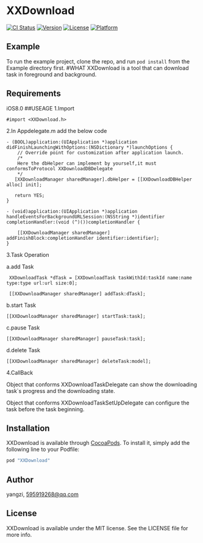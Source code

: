 # XXDownload

[![CI Status](http://img.shields.io/travis/acct<blob>=0xE7BE8AE5AD90/XXDownload.svg?style=flat)](https://travis-ci.org/acct<blob>=0xE7BE8AE5AD90/XXDownload)
[![Version](https://img.shields.io/cocoapods/v/XXDownload.svg?style=flat)](http://cocoapods.org/pods/XXDownload)
[![License](https://img.shields.io/cocoapods/l/XXDownload.svg?style=flat)](http://cocoapods.org/pods/XXDownload)
[![Platform](https://img.shields.io/cocoapods/p/XXDownload.svg?style=flat)](http://cocoapods.org/pods/XXDownload)

## Example

To run the example project, clone the repo, and run `pod install` from the Example directory first.
#WHAT
XXDownload is a tool that can download task in foreground and background.
## Requirements
iOS8.0
##USEAGE
1.Import

```
#import <XXDownload.h>
```

2.In Appdelegate.m add the below code

```
- (BOOL)application:(UIApplication *)application didFinishLaunchingWithOptions:(NSDictionary *)launchOptions {
    // Override point for customization after application launch.
    /*
    Here the dbHelper can implement by yourself,it must conformsToProtocol XXDownloadDBDelegate
    */
   [XXDownloadManager sharedManager].dbHelper = [[XXDownloadDBHelper alloc] init];
   
   return YES;
}

- (void)application:(UIApplication *)application handleEventsForBackgroundURLSession:(NSString *)identifier completionHandler:(void (^)())completionHandler {
    
    [[XXDownloadManager sharedManager] addFinishBlock:completionHandler identifier:identifier];
}

```

3.Task Operation

a.add Task

```
 XXDownloadTask *dTask = [XXDownloadTask taskWithId:taskId name:name type:type url:url size:0];
 
 [[XXDownloadManager sharedManager] addTask:dTask];
```
b.start Task

```
[[XXDownloadManager sharedManager] startTask:task];
```
c.pause Task

```
[[XXDownloadManager sharedManager] pauseTask:task];
```
d.delete Task

```
[[XXDownloadManager sharedManager] deleteTask:model];
```

4.CallBack

Object that conforms XXDownloadTaskDelegate can show the downloading task`s progress and the downloading state.

Object that conforms XXDownloadTaskSetUpDelegate can configure the task before the task beginning.


## Installation

XXDownload is available through [CocoaPods](http://cocoapods.org). To install
it, simply add the following line to your Podfile:

```ruby
pod "XXDownload"
```
## Author

yangzi, 595919268@qq.com

## License

XXDownload is available under the MIT license. See the LICENSE file for more info.

